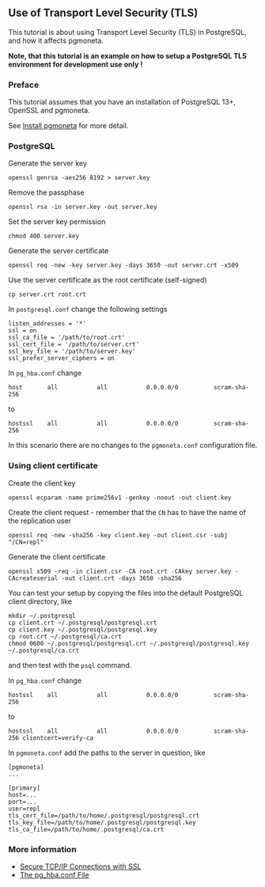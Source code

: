 ## Use of Transport Level Security (TLS)

This tutorial is about using Transport Level Security (TLS) in PostgreSQL, and how it affects pgmoneta.

**Note, that this tutorial is an example on how to setup a PostgreSQL TLS environment for development use only !**

### Preface

This tutorial assumes that you have an installation of PostgreSQL 13+, OpenSSL and pgmoneta.

See [Install pgmoneta](https://github.com/pgmoneta/pgmoneta/blob/main/doc/tutorial/01_install.md)
for more detail.

### PostgreSQL

Generate the server key

```
openssl genrsa -aes256 8192 > server.key 
```

Remove the passphase

```
openssl rsa -in server.key -out server.key
```

Set the server key permission

```
chmod 400 server.key
```

Generate the server certificate

```
openssl req -new -key server.key -days 3650 -out server.crt -x509 
```

Use the server certificate as the root certificate (self-signed)

```
cp server.crt root.crt
```

In `postgresql.conf` change the following settings

```
listen_addresses = '*'
ssl = on
ssl_ca_file = '/path/to/root.crt'
ssl_cert_file = '/path/to/server.crt'
ssl_key_file = '/path/to/server.key'
ssl_prefer_server_ciphers = on
```

In `pg_hba.conf` change

```
host       all           all           0.0.0.0/0          scram-sha-256
```

to

```
hostssl    all           all           0.0.0.0/0          scram-sha-256
```

In this scenario there are no changes to the `pgmoneta.conf` configuration file.

### Using client certificate

Create the client key
```
openssl ecparam -name prime256v1 -genkey -noout -out client.key
```

Create the client request - remember that the `CN` has to have the name of the replication user
```
openssl req -new -sha256 -key client.key -out client.csr -subj "/CN=repl"
```

Generate the client certificate
```
openssl x509 -req -in client.csr -CA root.crt -CAkey server.key -CAcreateserial -out client.crt -days 3650 -sha256
```

You can test your setup by copying the files into the default PostgreSQL client directory, like

```
mkdir ~/.postgresql
cp client.crt ~/.postgresql/postgresql.crt
cp client.key ~/.postgresql/postgresql.key
cp root.crt ~/.postgresql/ca.crt
chmod 0600 ~/.postgresql/postgresql.crt ~/.postgresql/postgresql.key ~/.postgresql/ca.crt
```

and then test with the `psql` command.

In `pg_hba.conf` change

```
hostssl    all           all           0.0.0.0/0          scram-sha-256
```

to

```
hostssl    all           all           0.0.0.0/0          scram-sha-256 clientcert=verify-ca
```

In `pgmoneta.conf` add the paths to the server in question, like

```
[pgmoneta]
...

[primary]
host=...
port=...
user=repl
tls_cert_file=/path/to/home/.postgresql/postgresql.crt
tls_key_file=/path/to/home/.postgresql/postgresql.key
tls_ca_file=/path/to/home/.postgresql/ca.crt
```


### More information

* [Secure TCP/IP Connections with SSL](https://www.postgresql.org/docs/12/ssl-tcp.html)
* [The pg_hba.conf File](https://www.postgresql.org/docs/12/auth-pg-hba-conf.html)
